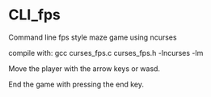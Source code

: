 # CLI_fps
Command line fps style maze game using ncurses

compile with:
gcc curses_fps.c curses_fps.h -lncurses -lm

Move the player with the arrow keys or wasd.

End the game with pressing the end key.